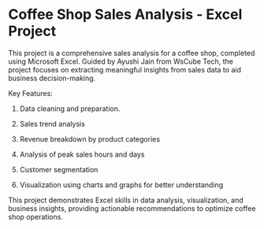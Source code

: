 # Coffee Shop Sales Analysis - Excel Project

This project is a comprehensive sales analysis for a coffee shop, completed using Microsoft Excel. Guided by Ayushi Jain from WsCube Tech, the project focuses on extracting meaningful insights from sales data to aid business decision-making.

Key Features:

1.  Data cleaning and preparation.

2.  Sales trend analysis

3.  Revenue breakdown by product categories

4.  Analysis of peak sales hours and days

5.  Customer segmentation

6.  Visualization using charts and graphs for better understanding
 
 This project demonstrates Excel skills in data analysis, visualization, and business insights, providing actionable recommendations to optimize coffee shop operations.

